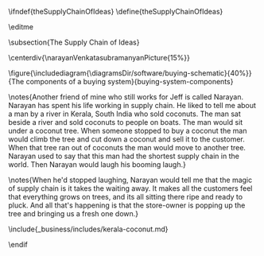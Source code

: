 \ifndef{theSupplyChainOfIdeas}
\define{theSupplyChainOfIdeas}


\editme

\subsection{The Supply Chain of Ideas}

\centerdiv{\narayanVenkatasubramanyanPicture{15%}}

\figure{\includediagram{\diagramsDir/software/buying-schematic}{40%}}{The components of a buying system}{buying-system-components}

\notes{Another friend of mine who still works for Jeff is called
Narayan. Narayan has spent his life working in supply chain. He liked
to tell me about a man by a river in Kerala, South India who sold
coconuts. The man sat beside a river and sold coconuts to people on
boats. The man would sit under a coconut tree. When someone stopped to
buy a coconut the man would climb the tree and cut down a coconut and
sell it to the customer. When that tree ran out of coconuts the man
would move to another tree. Narayan used to say that this man had the
shortest supply chain in the world. Then Narayan would laugh his
booming laugh.}

\notes{When he'd stopped laughing, Narayan would tell me that the magic of
supply chain is it takes the waiting away. It makes all the customers
feel that everything grows on trees, and its all sitting there ripe
and ready to pluck. And all that's happening is that the store-owner
is popping up the tree and bringing us a fresh one down.}

\include{_business/includes/kerala-coconut.md}

\endif
